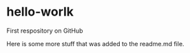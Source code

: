 # hello-worlk
First respository on GitHub

Here is some more stuff that was added to the readme.md file.
